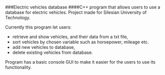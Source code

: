 ###Electric vehicles database
####C++ program that allows users to use a database for electric vehicles.
Project made for Silesian University of Technology.

Currently this program let users:
- retrieve and show vehicles, and their data from a txt file, 
- sort vehicles by chosen variable such as horsepower, mileage etc.
- add new vehicles to database,
- delete existing vehicles from database.

Program has a basic console GUI to make it easier for the users to use its functionality.





